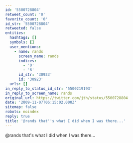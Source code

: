 ```yaml
---
id: '5500728804'
retweet_count: '0'
favorite_count: '0'
id_str: '5500728804'
retweeted: false
entities:
  hashtags: []
  symbols: []
  user_mentions:
    - name: rands
      screen_name: rands
      indices:
        - '0'
        - '6'
      id_str: '30923'
      id: '30923'
  urls: []
in_reply_to_status_id_str: '5500219193'
in_reply_to_screen_name: rands
original_url: https://twitter.com/jth/status/5500728804
date: '2009-11-07T06:15:02.000Z'
sitemap: false
robots: noindex
reply: true
title: '@rands that''s what I did when I was there...'
---
```


@rands that's what I did when I was there...